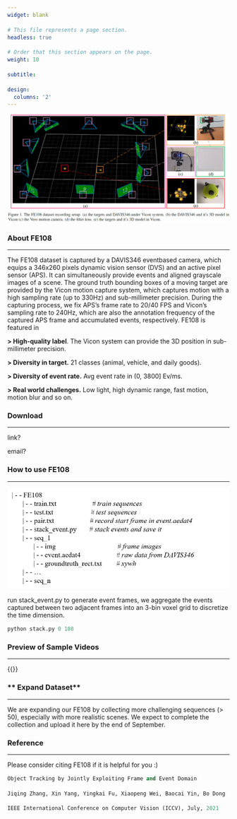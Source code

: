 ```yaml
---
widget: blank

# This file represents a page section.
headless: true

# Order that this section appears on the page.
weight: 10

subtitle:

design:
  columns: '2'
---
```

![](vicon.jpg)

### **About FE108**
 ----------------------------------------------------------------------------------------- 

The FE108 dataset is captured by a DAVIS346 eventbased camera, which equips a 346x260 pixels dynamic vision sensor (DVS) and an active pixel sensor (APS). It
can simultaneously provide events and aligned grayscale images of a scene. The ground truth bounding boxes of a moving target are provided by the Vicon motion capture
system, which captures motion with a high sampling rate (up to 330Hz) and sub-millimeter precision. During the capturing process, we fix APS’s frame rate to 20/40 FPS and
Vicon’s sampling rate to 240Hz, which are also the annotation frequency of the captured APS frame and accumulated events, respectively.
FE108 is featured in 

**> High-quality label**. The Vicon system can provide the 3D position in sub-millimeter precision.

**> Diversity in target.** 21 classes (animal, vehicle, and daily goods).

**> Diversity of event rate.**  Avg event rate in (0, 3800] Ev/ms.

**> Real world challenges.** Low light, high dynamic range, fast motion, motion blur and so on.


### **Download**
-----------------------------------------------------------------------------------------

link?

email?


### **How to use FE108**
-----------------------------------------------------------------------------------------
![dataset structure](ds.png)

run stack_event.py to generate event frames, we aggregate the events captured between two adjacent frames into an 3-bin voxel grid to discretize the time dimension.

```python
python stack.py 0 108
```

### **Preview of Sample Videos**
-----------------------------------------------------------------------------------------
{{<youtube EeMRO8XVv04>}}

### ** Expand Dataset**
-----------------------------------------------------------------------------------------
We are expanding our FE108 by collecting more challenging sequences (> 50), especially with more realistic scenes.  We expect to complete the collection and upload it here by the end of September.

### **Reference**
-----------------------------------------------------------------------------------------
Please consider citing FE108 if it is helpful for you :)

 ```python
Object Tracking by Jointly Exploiting Frame and Event Domain 

Jiqing Zhang, Xin Yang, Yingkai Fu, Xiaopeng Wei, Baocai Yin, Bo Dong

IEEE International Conference on Computer Vision (ICCV), July, 2021
 ```
